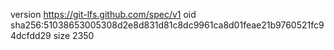 version https://git-lfs.github.com/spec/v1
oid sha256:51038653005308d2e8d831d81c8dc9961ca8d01feae21b9760521fc94dcfdd29
size 2350
